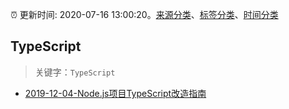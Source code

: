 :alarm_clock: 更新时间: 2020-07-16 13:00:20。[来源分类](../README.md)、[标签分类](../TAGS.md)、[时间分类](../TIMELINE.md)

## TypeScript


> 关键字：`TypeScript`



- [2019-12-04-Node.js项目TypeScript改造指南](https://juejin.im/post/5de4867f51882573135415dd) 